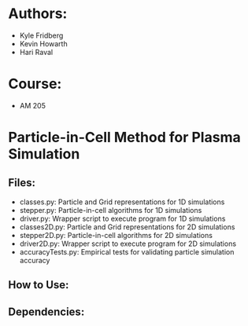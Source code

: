 
# Authors:

- Kyle Fridberg
- Kevin Howarth
- Hari Raval

# Course:
- AM 205 

# Particle-in-Cell Method for Plasma Simulation


## Files:

- classes.py: Particle and Grid representations for 1D simulations
- stepper.py: Particle-in-cell algorithms for 1D simulations 
- driver.py: Wrapper script to execute program for 1D simulations
- classes2D.py: Particle and Grid representations for 2D simulations
- stepper2D.py: Particle-in-cell algorithms for 2D simulations
- driver2D.py: Wrapper script to execute program for 2D simulations
- accuracyTests.py: Empirical tests for validating particle simulation accuracy 


## How to Use:





## Dependencies:











